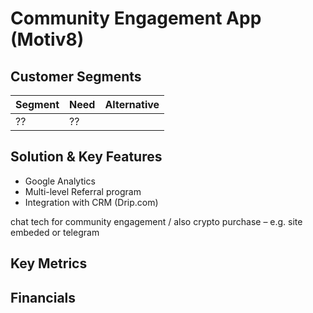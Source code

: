 # Community Engagement App \(Motiv8\)

## Customer Segments

| Segment | Need | Alternative |
| :--- | :--- | :--- |
| ?? | ?? |  |

## Solution & Key Features

* Google Analytics
* Multi-level Referral program
* Integration with CRM \(Drip.com\) 

chat tech for community engagement / also crypto purchase – e.g. site embeded or telegram

## Key Metrics



## Financials



##  <a id="ICONXProductFAQ-Referral"></a>

